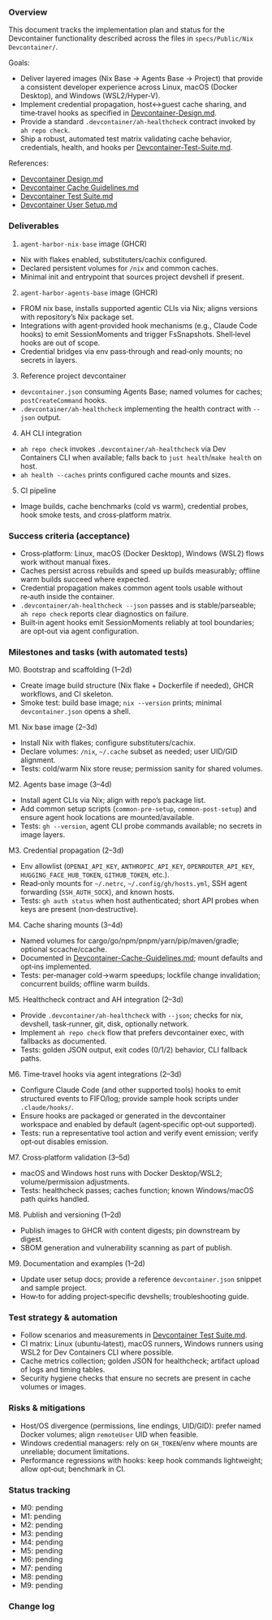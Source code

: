 ### Overview

This document tracks the implementation plan and status for the Devcontainer functionality described across the files in `specs/Public/Nix Devcontainer/`.

Goals:

- Deliver layered images (Nix Base → Agents Base → Project) that provide a consistent developer experience across Linux, macOS (Docker Desktop), and Windows (WSL2/Hyper‑V).
- Implement credential propagation, host↔guest cache sharing, and time‑travel hooks as specified in [Devcontainer-Design.md](Devcontainer-Design.md).
- Provide a standard `.devcontainer/ah-healthcheck` contract invoked by `ah repo check`.
- Ship a robust, automated test matrix validating cache behavior, credentials, health, and hooks per [Devcontainer-Test-Suite.md](Devcontainer-Test-Suite.md).

References:

- [Devcontainer Design.md](Devcontainer-Design.md)
- [Devcontainer Cache Guidelines.md](Devcontainer-Cache-Guidelines.md)
- [Devcontainer Test Suite.md](Devcontainer-Test-Suite.md)
- [Devcontainer User Setup.md](Devcontainer-User-Setup.md)

### Deliverables

1. `agent-harbor-nix-base` image (GHCR)

- Nix with flakes enabled, substituters/cachix configured.
- Declared persistent volumes for `/nix` and common caches.
- Minimal init and entrypoint that sources project devshell if present.

2. `agent-harbor-agents-base` image (GHCR)

- FROM nix base, installs supported agentic CLIs via Nix; aligns versions with repository’s Nix package set.
- Integrations with agent‑provided hook mechanisms (e.g., Claude Code hooks) to emit SessionMoments and trigger FsSnapshots. Shell‑level hooks are out of scope.
- Credential bridges via env pass‑through and read‑only mounts; no secrets in layers.

3. Reference project devcontainer

- `devcontainer.json` consuming Agents Base; named volumes for caches; `postCreateCommand` hooks.
- `.devcontainer/ah-healthcheck` implementing the health contract with `--json` output.

4. AH CLI integration

- `ah repo check` invokes `.devcontainer/ah-healthcheck` via Dev Containers CLI when available; falls back to `just health`/`make health` on host.
- `ah health --caches` prints configured cache mounts and sizes.

5. CI pipeline

- Image builds, cache benchmarks (cold vs warm), credential probes, hook smoke tests, and cross‑platform matrix.

### Success criteria (acceptance)

- Cross‑platform: Linux, macOS (Docker Desktop), Windows (WSL2) flows work without manual fixes.
- Caches persist across rebuilds and speed up builds measurably; offline warm builds succeed where expected.
- Credential propagation makes common agent tools usable without re‑auth inside the container.
- `.devcontainer/ah-healthcheck --json` passes and is stable/parseable; `ah repo check` reports clear diagnostics on failure.
- Built‑in agent hooks emit SessionMoments reliably at tool boundaries; are opt‑out via agent configuration.

### Milestones and tasks (with automated tests)

M0. Bootstrap and scaffolding (1–2d)

- Create image build structure (Nix flake + Dockerfile if needed), GHCR workflows, and CI skeleton.
- Smoke test: build base image; `nix --version` prints; minimal `devcontainer.json` opens a shell.

M1. Nix base image (2–3d)

- Install Nix with flakes; configure substituters/cachix.
- Declare volumes: `/nix`, `~/.cache` subset as needed; user UID/GID alignment.
- Tests: cold/warm Nix store reuse; permission sanity for shared volumes.

M2. Agents base image (3–4d)

- Install agent CLIs via Nix; align with repo’s package list.
- Add common setup scripts (`common-pre-setup`, `common-post-setup`) and ensure agent hook locations are mounted/available.
- Tests: `gh --version`, agent CLI probe commands available; no secrets in image layers.

M3. Credential propagation (2–3d)

- Env allowlist (`OPENAI_API_KEY`, `ANTHROPIC_API_KEY`, `OPENROUTER_API_KEY`, `HUGGING_FACE_HUB_TOKEN`, `GITHUB_TOKEN`, etc.).
- Read‑only mounts for `~/.netrc`, `~/.config/gh/hosts.yml`, SSH agent forwarding (`SSH_AUTH_SOCK`), and known hosts.
- Tests: `gh auth status` when host authenticated; short API probes when keys are present (non‑destructive).

M4. Cache sharing mounts (3–4d)

- Named volumes for cargo/go/npm/pnpm/yarn/pip/maven/gradle; optional sccache/ccache.
- Documented in [Devcontainer-Cache-Guidelines.md](Devcontainer-Cache-Guidelines.md); mount defaults and opt‑ins implemented.
- Tests: per‑manager cold→warm speedups; lockfile change invalidation; concurrent builds; offline warm builds.

M5. Healthcheck contract and AH integration (2–3d)

- Provide `.devcontainer/ah-healthcheck` with `--json`; checks for nix, devshell, task‑runner, git, disk, optionally network.
- Implement `ah repo check` flow that prefers devcontainer exec, with fallbacks as documented.
- Tests: golden JSON output, exit codes (0/1/2) behavior, CLI fallback paths.

M6. Time‑travel hooks via agent integrations (2–3d)

- Configure Claude Code (and other supported tools) hooks to emit structured events to FIFO/log; provide sample hook scripts under `.claude/hooks/`.
- Ensure hooks are packaged or generated in the devcontainer workspace and enabled by default (agent‑specific opt‑out supported).
- Tests: run a representative tool action and verify event emission; verify opt‑out disables emission.

M7. Cross‑platform validation (3–5d)

- macOS and Windows host runs with Docker Desktop/WSL2; volume/permission adjustments.
- Tests: healthcheck passes; caches function; known Windows/macOS path quirks handled.

M8. Publish and versioning (1–2d)

- Publish images to GHCR with content digests; pin downstream by digest.
- SBOM generation and vulnerability scanning as part of publish.

M9. Documentation and examples (1–2d)

- Update user setup docs; provide a reference `devcontainer.json` snippet and sample project.
- How‑to for adding project‑specific devshells; troubleshooting guide.

### Test strategy & automation

- Follow scenarios and measurements in [Devcontainer Test Suite.md](Devcontainer-Test-Suite.md).
- CI matrix: Linux (ubuntu‑latest), macOS runners, Windows runners using WSL2 for Dev Containers CLI where possible.
- Cache metrics collection; golden JSON for healthcheck; artifact upload of logs and timing tables.
- Security hygiene checks that ensure no secrets are present in cache volumes or images.

### Risks & mitigations

- Host/OS divergence (permissions, line endings, UID/GID): prefer named Docker volumes; align `remoteUser` UID when feasible.
- Windows credential managers: rely on `GH_TOKEN`/env where mounts are unreliable; document limitations.
- Performance regressions with hooks: keep hook commands lightweight; allow opt‑out; benchmark in CI.

### Status tracking

- M0: pending
- M1: pending
- M2: pending
- M3: pending
- M4: pending
- M5: pending
- M6: pending
- M7: pending
- M8: pending
- M9: pending

### Change log

